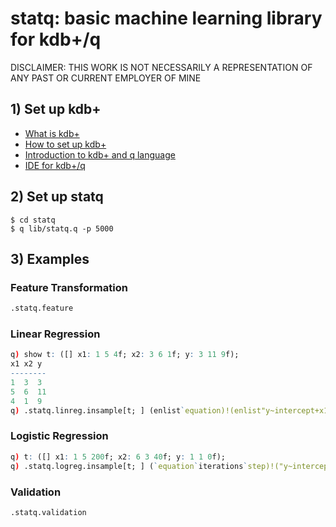 # statq: basic machine learning library for kdb+/q

DISCLAIMER: THIS WORK IS NOT NECESSARILY A REPRESENTATION OF ANY PAST OR CURRENT EMPLOYER OF MINE

## 1) Set up kdb+

- [What is kdb+](https://en.wikipedia.org/wiki/Kdb+)
- [How to set up kdb+](https://code.kx.com/q/)
- [Introduction to kdb+ and q language](https://code.kx.com/q4m3/)
- [IDE for kdb+/q](http://www.timestored.com/qstudio/)

## 2) Set up statq

```console
$ cd statq
$ q lib/statq.q -p 5000
```

## 3) Examples

### Feature Transformation
```q
.statq.feature
```
### Linear Regression
```q
q) show t: ([] x1: 1 5 4f; x2: 3 6 1f; y: 3 11 9f);
x1 x2 y 
--------
1  3  3 
5  6  11
4  1  9 
q) .statq.linreg.insample[t; ] (enlist`equation)!(enlist"y~intercept+x1");
```
### Logistic Regression
```q
q) t: ([] x1: 1 5 200f; x2: 6 3 40f; y: 1 1 0f);
q) .statq.logreg.insample[t; ] (`equation`iterations`step)!("y~intercept+x1+x2";10000;0.1);
```
### Validation
```q
.statq.validation
```
